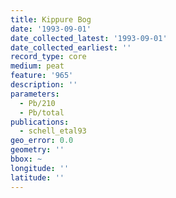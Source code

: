 ```yaml
---
title: Kippure Bog
date: '1993-09-01'
date_collected_latest: '1993-09-01'
date_collected_earliest: ''
record_type: core
medium: peat
feature: '965'
description: ''
parameters:
  - Pb/210
  - Pb/total
publications:
  - schell_etal93
geo_error: 0.0
geometry: ''
bbox: ~
longitude: ''
latitude: ''
---
```

